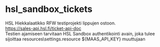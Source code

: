 # hsl_sandbox_tickets
HSL Hiekkalaatikko RFW testiprojekti lippujen ostoon.<br>
https://sales-api.hsl.fi/ticket-api-doc<br>
Testien ajamiseen tarvitaan HSL Sandbox authentikointi avain, joka tulee sijoittaa resources\settings.resource ${MAAS_API_KEY} muuttujaan